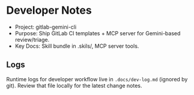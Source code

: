 # Developer Notes

- Project: gitlab-gemini-cli
- Purpose: Ship GitLab CI templates + MCP server for Gemini-based review/triage.
- Key Docs: Skill bundle in .skils/, MCP server tools.

## Logs

Runtime logs for developer workflow live in `.docs/dev-log.md` (ignored by git). Review that file locally for the latest change notes.
